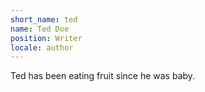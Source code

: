 ```yaml
---
short_name: ted
name: Ted Doe
position: Writer
locale: author
---
```

Ted has been eating fruit since he was baby.